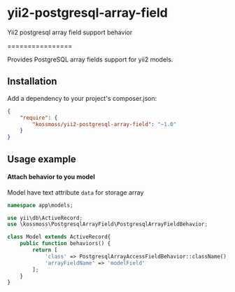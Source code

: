 # yii2-postgresql-array-field
Yii2 postgresql array field support behavior

================

Provides PostgreSQL array fields support for yii2 models.

Installation
------------
Add a dependency to your project's composer.json:
```json
{
	"require": {
		"kossmoss/yii2-postgresql-array-field": "~1.0"
	}
}
```

Usage example
--------------
#### Attach behavior to you model

Model have text attribute `data` for storage array

```php
namespace app\models;

use yii\db\ActiveRecord;
use \kossmoss\PostgresqlArrayField\PostgresqlArrayFieldBehavior;

class Model extends ActiveRecord{
	public function behaviors() {
		return [
			'class' => PostgresqlArrayAccessFieldBehavior::className(),
			'arrayFieldName' => 'modelField'
		];
	}
}
